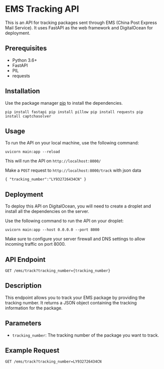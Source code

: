 EMS Tracking API
================

This is an API for tracking packages sent through EMS (China Post Express Mail Service). It uses FastAPI as the web framework and DigitalOcean for deployment.

Prerequisites
-------------

-   Python 3.6+
-   FastAPI
-   PIL
-   requests


Installation
------------

Use the package manager [pip](https://pip.pypa.io/en/stable/) to install the dependencies.


`pip install fastapi
pip install pillow
pip install requests
pip install captchasolver`

Usage
-----

To run the API on your local machine, use the following command:


`uvicorn main:app --reload`

This will run the API on `http://localhost:8000/`

Make a `POST` request to `http://localhost:8000/track` with json data


`{
    "tracking_number":"LY932726434CN"
}`

Deployment
----------

To deploy this API on DigitalOcean, you will need to create a droplet and install all the dependencies on the server.

Use the following command to run the API on your droplet:


`uvicorn main:app --host 0.0.0.0 --port 8000`

Make sure to configure your server firewall and DNS settings to allow incoming traffic on port 8000.

API Endpoint
--------

`GET /ems/track?tracking_number={tracking_number}`

Description
-----------

This endpoint allows you to track your EMS package by providing the tracking number. It returns a JSON object containing the tracking information for the package.

Parameters
----------

-   `tracking_number`: The tracking number of the package you want to track.

Example Request
---------------

`GET /ems/track?tracking_number=LY932726434CN`